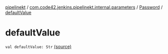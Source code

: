 [pipelinekt](../../index.md) / [com.code42.jenkins.pipelinekt.internal.parameters](../index.md) / [Password](index.md) / [defaultValue](./default-value.md)

# defaultValue

`val defaultValue: Str` [(source)](https://github.com/code42/pipelinekt/tree/master/internal/src/main/kotlin/com/code42/jenkins/pipelinekt/internal/parameters/Password.kt#L8)